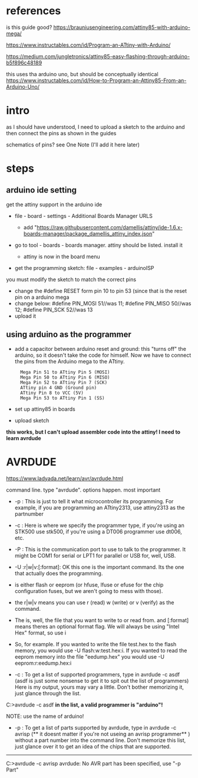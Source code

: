 # references

is this guide good?
https://brauniusengineering.com/attiny85-with-arduino-mega/

https://www.instructables.com/id/Program-an-ATtiny-with-Arduino/

https://medium.com/jungletronics/attiny85-easy-flashing-through-arduino-b5f896c48189

this uses tha arduino uno, but should be conceptually identical
https://www.instructables.com/id/How-to-Program-an-Attiny85-From-an-Arduino-Uno/

# intro
as I should have understood, I need to upload a sketch to the arduino and then connect the pins as shown in the guides

schematics of pins? see One Note (I'll add it here later)


# steps

## arduino ide setting
get the attiny support in the arduino ide
* file - board - settings - Additional Boards Manager URLS
  * add "https://raw.githubusercontent.com/damellis/attiny/ide-1.6.x-boards-manager/package_damellis_attiny_index.json"
* go to tool - boards - boards manager. attiny should be listed. install it
  * attiny is now in the board menu
  
* get the programming sketch: file - examples - arduinoISP

you must modify the sketch to match the correct pins
* change the #define RESET form pin 10 to pin 53 (since that is the reset pin on a arduino mega
* change below: #define PIN_MOSI	51//was 11; #define PIN_MISO	50//was 12; #define PIN_SCK		52//was 13
* upload it

## using arduino as the programmer
* add a capacitor between arduino reset and ground: this "turns off" the arduino, so it doesn't take the code for himself.
Now we have to connect the pins from the Arduino mega to the ATtiny.
        
        Mega Pin 51 to ATtiny Pin 5 (MOSI)
        Mega Pin 50 to ATtiny Pin 6 (MISO)
        Mega Pin 52 to ATtiny Pin 7 (SCK)
        ATtiny pin 4 GND (Ground pin)
        ATtiny Pin 8 to VCC (5V)
        Mega Pin 53 to ATtiny Pin 1 (SS)

* set up attiny85 in boards
* upload sketch

**this works, but I can't upload assembler code into the attiny! I need to learn avrdude**

# AVRDUDE
https://www.ladyada.net/learn/avr/avrdude.html

command line. type "avrdude". options happen. most important
* -p <partno>: This is just to tell it what microcontroller its programming. For example, if you are programming an ATtiny2313, use attiny2313 as the partnumber
* -c <programmer>: Here is where we specify the programmer type, if you're using an STK500 use stk500, if you're using a DT006 programmer use dt006, etc. 
* -P <port>: This is the communication port to use to talk to the programmer. It might be COM1 for serial or LPT1 for parallel or USB for, well, USB. 
* -U <memtype>:r|w|v:<filename>[:format]: OK this one is the important command. Its the one that actually does the programming. 
 * <memtype> is either flash or eeprom (or hfuse, lfuse or efuse for the chip configuration fuses, but we aren't going to mess with those). 
 * the r|w|v means you can use r (read) w (write) or v (verify) as the command. 
 * The <filename> is, well, the file that you want to write to or read from. and [:format] means theres an optional format flag. We will always be using "Intel Hex" format, so use i

* So, for example. If you wanted to write the file test.hex to the flash memory, you would use -U flash:w:test.hex:i. If you wanted to read the eeprom memory into the file "eedump.hex" you would use -U eeprom:r:eedump.hex:i
 
* -c <programmer>: 
To get a list of supported programmers, type in avrdude -c asdf (asdf is just some nonsense to get it to spit out the list of programmers) Here is my output, yours may vary a little. Don't bother memorizing it, just glance through the list.

C:\>avrdude -c asdf
**in the list, a valid programmer is "arduino"!**

NOTE: use the name of arduino!

* -p <partno>: 
To get a list of parts supported by avrdude, type in avrdude -c avrisp (** it doesnt matter if you're not useing an avrisp programmer** ) without a part number into the command line. Don't memorize this list, just glance over it to get an idea of the chips that are supported.
****
C:\>avrdude -c avrisp
avrdude: No AVR part has been specified, use "-p Part"
